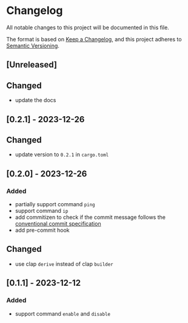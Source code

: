 # Changelog
All notable changes to this project will be documented in this file.

The format is based on [Keep a Changelog](https://keepachangelog.com/en/1.1.0/),
and this project adheres to [Semantic Versioning](https://semver.org/spec/v2.0.0.html).

## [Unreleased]

## Changed

- update the docs

## [0.2.1] - 2023-12-26

## Changed

- update version to `0.2.1` in `cargo.toml`

## [0.2.0] - 2023-12-26

### Added

- partially support command `ping`
- support command `ip`
- add commitizen to check if the commit message follows the [conventional commit specification](https://www.conventionalcommits.org/)
- add pre-commit hook

## Changed

- use clap `derive` instead of clap `builder`

## [0.1.1] - 2023-12-12

### Added

- support command `enable` and `disable`
